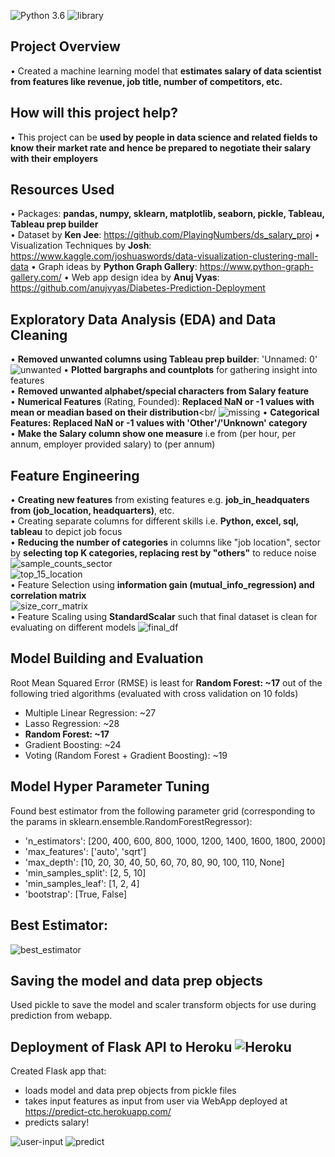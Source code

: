 ![Python 3.6](https://img.shields.io/badge/Python-3.6-brightgreen.svg) ![library](https://img.shields.io/badge/Library-sklearn-orange.svg)

## Project Overview
• Created a machine learning model that **estimates salary of data scientist from features like revenue, job title, number of competitors, etc.**<br/>

## How will this project help?
• This project can be **used by people in  data science and related fields to know their market rate and hence be prepared to negotiate their salary with their employers**

## Resources Used
• Packages: **pandas, numpy, sklearn, matplotlib, seaborn, pickle, Tableau, Tableau prep builder**<br/>
• Dataset by **Ken Jee**: https://github.com/PlayingNumbers/ds_salary_proj
• Visualization Techniques by **Josh**: https://www.kaggle.com/joshuaswords/data-visualization-clustering-mall-data
• Graph ideas by **Python Graph Gallery**: https://www.python-graph-gallery.com/
• Web app design idea by **Anuj Vyas**: https://github.com/anujvyas/Diabetes-Prediction-Deployment

## Exploratory Data Analysis (EDA) and Data Cleaning
• **Removed unwanted columns using Tableau prep builder**: 'Unnamed: 0'<br/>
![unwanted](readme-resources/remove_unwanted_cols.png)
• **Plotted bargraphs and countplots** for gathering insight into features<br/>
• **Removed unwanted alphabet/special characters from Salary feature**<br/>
• **Numerical Features** (Rating, Founded): **Replaced NaN or -1 values with mean or meadian based on their distribution**<br/
![missing](readme-resources/replace_missing.png)
• **Categorical Features: Replaced NaN or -1 values with 'Other'/'Unknown' category**<br/>
• **Make the Salary column show one measure** i.e from (per hour, per annum, employer provided salary) to (per annum)

## Feature Engineering
• **Creating new features** from existing features e.g. **job_in_headquaters from (job_location, headquarters)**, etc.<br/>
• Creating separate columns for different skills i.e. **Python, excel, sql, tableau** to depict job focus<br/>
• **Reducing the number of categories** in columns like "job location", sector by **selecting top K categories, replacing rest by "others"** to reduce noise<br/>
![sample_counts_sector](readme-resources/sample_counts_sector.png)<br/>
![top_15_location](readme-resources/top_15_location.png)<br/>
• Feature Selection using **information gain (mutual_info_regression) and correlation matrix**<br/>
![size_corr_matrix](readme-resources/size_corr_matrix.png)<br/>
• Feature Scaling using **StandardScalar** such that final dataset is clean for evaluating on different models
![final_df](readme-resources/final_df.png)

## Model Building and Evaluation
Root Mean Squared Error (RMSE) is least for **Random Forest: ~17** out of the following tried algorithms (evaluated with cross validation on 10 folds)<br/>

* Multiple Linear Regression: ~27<br/>
* Lasso Regression: ~28<br/>
* **Random Forest: ~17**<br/>
* Gradient Boosting: ~24<br/>
* Voting (Random Forest + Gradient Boosting): ~19<br/>

## Model Hyper Parameter Tuning
Found best estimator from the following parameter grid (corresponding to the params in sklearn.ensemble.RandomForestRegressor):
* 'n_estimators': [200, 400, 600, 800, 1000, 1200, 1400, 1600, 1800, 2000]
* 'max_features': ['auto', 'sqrt']
* 'max_depth': [10, 20, 30, 40, 50, 60, 70, 80, 90, 100, 110, None]
* 'min_samples_split': [2, 5, 10]
* 'min_samples_leaf': [1, 2, 4]
* 'bootstrap': [True, False]

## Best Estimator:
![best_estimator](readme-resources/best_estimator.png)

## Saving the model and data prep objects
Used pickle to save the model and scaler transform objects for use during prediction from webapp.

## Deployment of Flask API to Heroku ![Heroku](https://img.shields.io/badge/Heroku-Deployment-blue.svg)
Created Flask app that:
* loads model and data prep objects from pickle files
* takes input features as input from user via WebApp deployed at https://predict-ctc.herokuapp.com/
* predicts salary!

![user-input](readme-resources/user-input.png) ![predict]((readme-resources/predict.png))
